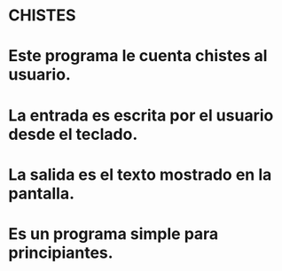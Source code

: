 # CHISTES

# Este programa le cuenta chistes al usuario.

# La entrada es escrita por el usuario desde el teclado.
# La salida es el texto mostrado en la pantalla.

# Es un programa simple para principiantes.
